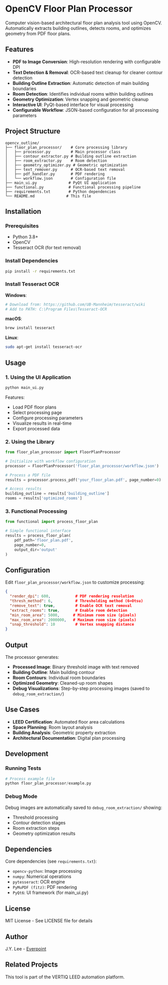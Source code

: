 # OpenCV Floor Plan Processor

Computer vision-based architectural floor plan analysis tool using OpenCV. Automatically extracts building outlines, detects rooms, and optimizes geometry from PDF floor plans.

## Features

- **PDF to Image Conversion**: High-resolution rendering with configurable DPI
- **Text Detection & Removal**: OCR-based text cleanup for cleaner contour detection
- **Building Outline Extraction**: Automatic detection of main building boundaries
- **Room Detection**: Identifies individual rooms within building outlines
- **Geometry Optimization**: Vertex snapping and geometric cleanup
- **Interactive UI**: PyQt-based interface for visual processing
- **Configurable Workflow**: JSON-based configuration for all processing parameters

## Project Structure

```
opencv_outline/
├── floor_plan_processor/    # Core processing library
│   ├── processor.py         # Main processor class
│   ├── contour_extractor.py # Building outline extraction
│   ├── room_extractor.py    # Room detection
│   ├── geometry_optimizer.py # Geometric optimization
│   ├── text_remover.py      # OCR-based text removal
│   ├── pdf_handler.py       # PDF rendering
│   └── workflow.json        # Configuration file
├── main_ui.py              # PyQt UI application
├── functional.py           # Functional processing pipeline
├── requirements.txt        # Python dependencies
└── README.md              # This file
```

## Installation

### Prerequisites

- Python 3.8+
- OpenCV
- Tesseract OCR (for text removal)

### Install Dependencies

```bash
pip install -r requirements.txt
```

### Install Tesseract OCR

**Windows**:
```bash
# Download from: https://github.com/UB-Mannheim/tesseract/wiki
# Add to PATH: C:\Program Files\Tesseract-OCR
```

**macOS**:
```bash
brew install tesseract
```

**Linux**:
```bash
sudo apt-get install tesseract-ocr
```

## Usage

### 1. Using the UI Application

```bash
python main_ui.py
```

Features:
- Load PDF floor plans
- Select processing page
- Configure processing parameters
- Visualize results in real-time
- Export processed data

### 2. Using the Library

```python
from floor_plan_processor import FloorPlanProcessor

# Initialize with workflow configuration
processor = FloorPlanProcessor('floor_plan_processor/workflow.json')

# Process a PDF file
results = processor.process_pdf('your_floor_plan.pdf', page_number=0)

# Access results
building_outline = results['building_outline']
rooms = results['optimized_rooms']
```

### 3. Functional Processing

```python
from functional import process_floor_plan

# Simple functional interface
results = process_floor_plan(
    pdf_path='floor_plan.pdf',
    page_number=0,
    output_dir='output'
)
```

## Configuration

Edit `floor_plan_processor/workflow.json` to customize processing:

```json
{
  "render_dpi": 600,           # PDF rendering resolution
  "thresh_method": 6,          # Thresholding method (6=Otsu)
  "remove_text": true,         # Enable OCR text removal
  "extract_rooms": true,       # Enable room detection
  "min_room_area": 5000,      # Minimum room size (pixels)
  "max_room_area": 2000000,   # Maximum room size (pixels)
  "snap_threshold": 10         # Vertex snapping distance
}
```

## Output

The processor generates:

- **Processed Image**: Binary threshold image with text removed
- **Building Outline**: Main building contour
- **Room Contours**: Individual room boundaries
- **Optimized Geometry**: Cleaned-up room shapes
- **Debug Visualizations**: Step-by-step processing images (saved to `debug_room_extraction/`)

## Use Cases

- **LEED Certification**: Automated floor area calculations
- **Space Planning**: Room layout analysis
- **Building Analysis**: Geometric property extraction
- **Architectural Documentation**: Digital plan processing

## Development

### Running Tests

```python
# Process example file
python floor_plan_processor/example.py
```

### Debug Mode

Debug images are automatically saved to `debug_room_extraction/` showing:
- Threshold processing
- Contour detection stages
- Room extraction steps
- Geometry optimization results

## Dependencies

Core dependencies (see `requirements.txt`):
- `opencv-python`: Image processing
- `numpy`: Numerical operations
- `pytesseract`: OCR engine
- `PyMuPDF (fitz)`: PDF rendering
- `PyQt6`: UI framework (for main_ui.py)

## License

MIT License - See LICENSE file for details

## Author

J.Y. Lee - [Everpoint](https://everpoint.net)

## Related Projects

This tool is part of the VERTIQ LEED automation platform.
